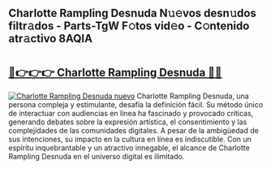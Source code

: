 ## Charlotte Rampling Desnuda N𝚞𝚎vos desn𝚞dos filtr𝚊dos - Parts-TgW F𝚘tos vid𝚎o - C𝚘ntenido atr𝚊ctivo 8AQIA

# <h2><a href="http://mb06tch.tromn.icu/?c=Charlotte+Rampling+Desnuda">🔗👉👉👉 Charlotte Rampling Desnuda 🔗🔗</a></h2>

[![Charlotte Rampling Desnuda nuevo](https://i.imgur.com/pEAQMta.gif)](http://mb06tch.tromn.icu/?c=Charlotte+Rampling+Desnuda)
Charlotte Rampling Desnuda, una persona compleja y estimulante, desafía la definición fácil. Su método único de interactuar con audiencias en línea ha fascinado y provocado críticas, generando debates sobre la expresión artística, el consentimiento y las complejidades de las comunidades digitales. A pesar de la ambigüedad de sus intenciones, su impacto en la cultura en línea es indiscutible. Con un espíritu inquebrantable y un atractivo innegable, el alcance de Charlotte Rampling Desnuda en el universo digital es ilimitado.
